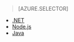 > [AZURE.SELECTOR]
- [.NET](app-service-api-dotnet-get-started.md)
- [Node.js](app-service-api-nodejs-api-app.md)
- [Java](app-service-api-java-api-app.md)


<!--HONumber=Sep16_HO4-->


